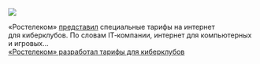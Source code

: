 <!--2025-03-07 11:52:35-->
<div class="yb">
  <div class="rss smaller1 habr"><img src="https://habrastorage.org/getpro/habr/upload_files/206/03a/b7f/20603ab7f2f8f7b7c26c25fdbccd6ed5.jpg" /><p>«Ростелеком» <a href="https://www.company.rt.ru/press/news/d472629/?backurl=/press/" rel="noopener noreferrer nofollow">представил</a> специальные тарифы на&nbsp;интернет для&nbsp;киберклубов. По&nbsp;словам IT‑компании, интернет для&nbsp;компьютерных и игровых... <br><a class="light" href="https://habr.com/ru/news/888942/?utm_source=habrahabr&utm_medium=rss&utm_campaign=888942">«Ростелеком» разработал тарифы для киберклубов</a></div>
</div>
